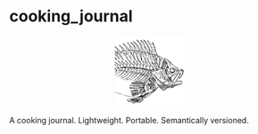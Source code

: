 # cooking_journal

<p align="center">
<img width="25%" src="assets/images/favicon.png">
</p>

A cooking journal. Lightweight. Portable. Semantically versioned.
